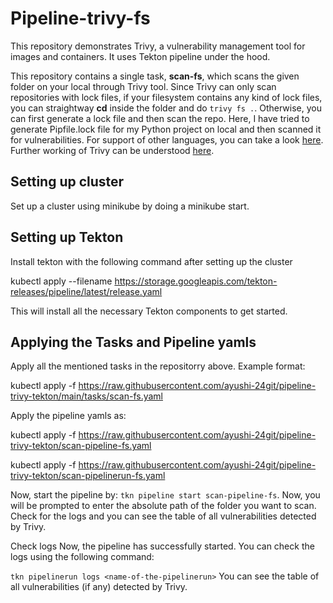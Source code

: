 <h1>
Pipeline-trivy-fs

</h1>
This repository demonstrates Trivy, a vulnerability management tool for images and containers. It uses Tekton pipeline under the hood.  



This repository contains a single task, **scan-fs**, which scans the given folder on your local through Trivy tool. Since Trivy can only scan repositories with lock files, if your filesystem contains any kind of lock files, you can straightway **cd** inside the folder and do `trivy fs .`. Otherwise, you can first generate a lock file and then  scan the repo. Here, I have tried to generate Pipfile.lock file for my Python project on local and then scanned it for vulnerabilities. For support of other languages, you can take a look [here](https://aquasecurity.github.io/trivy/v0.18.3/vuln-detection/library/). Further working of Trivy can be understood [here](https://rastogee-ayushi.medium.com/trivy-keep-your-artifacts-vulnerability-free-6dce292134e5). 

## Setting up cluster
Set up a cluster using minikube by doing a minikube start.

## Setting up Tekton
Install tekton with the following command after setting up the cluster

kubectl apply --filename https://storage.googleapis.com/tekton-releases/pipeline/latest/release.yaml

This will install all the necessary Tekton components to get started.

## Applying the Tasks and Pipeline yamls
Apply all the mentioned tasks in the repositorry above. Example format:

kubectl apply -f https://raw.githubusercontent.com/ayushi-24git/pipeline-trivy-tekton/main/tasks/scan-fs.yaml

Apply the pipeline yamls as:

kubectl apply -f https://raw.githubusercontent.com/ayushi-24git/pipeline-trivy-tekton/scan-pipeline-fs.yaml

kubectl apply -f https://raw.githubusercontent.com/ayushi-24git/pipeline-trivy-tekton/scan-pipelinerun-fs.yaml

Now, start the pipeline by: `tkn pipeline start scan-pipeline-fs`. Now, you will be prompted to enter the absolute path of the folder you want to scan. Check for the logs and you can see the table of all vulnerabilities detected by Trivy.


Check logs
Now, the pipeline has successfully started. You can check the logs using the following command:

`tkn pipelinerun logs <name-of-the-pipelinerun>`
You can see the table of all vulnerabilities (if any) detected by Trivy.

  



  

  

  

